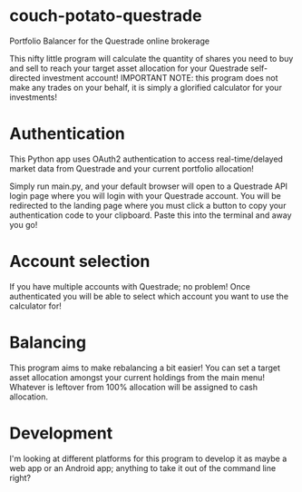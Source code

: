 # couch-potato-questrade
Portfolio Balancer for the Questrade online brokerage

This nifty little program will calculate the quantity of shares you need to buy and sell to reach your target asset allocation for your Questrade self-directed investment account! IMPORTANT NOTE: this program does not make any trades on your behalf, it is simply a glorified calculator for your investments!

# Authentication

This Python app uses OAuth2 authentication to access real-time/delayed market data from Questrade and your current portfolio allocation!

Simply run main.py, and your default browser will open to a Questrade API login page where you will login with your Questrade account. You will be redirected to the landing page where you must click a button to copy your authentication code to your clipboard. Paste this into the terminal and away you go!

# Account selection

If you have multiple accounts with Questrade; no problem! Once authenticated you will be able to select which account you want to use the calculator for!

# Balancing

This program aims to make rebalancing a bit easier! You can set a target asset allocation amongst your current holdings from the main menu! Whatever is leftover from 100% allocation will be assigned to cash allocation.

# Development

I'm looking at different platforms for this program to develop it as maybe a web app or an Android app; anything to take it out of the command line right?


